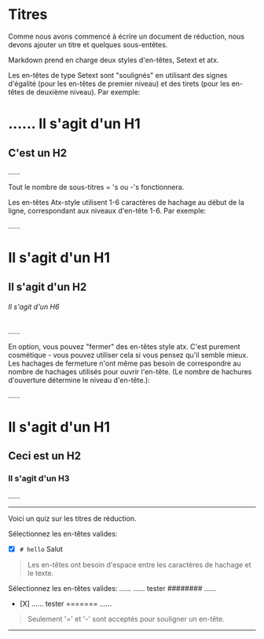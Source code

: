 # Titres

Comme nous avons commencé à écrire un document de réduction, nous devons ajouter un titre et quelques sous-entêtes.

Markdown prend en charge deux styles d'en-têtes, Setext et atx.

Les en-têtes de type Setext sont "soulignés" en utilisant des signes d'égalité (pour les en-têtes de premier niveau) et des tirets (pour les en-têtes de deuxième niveau). Par exemple:

......
Il s'agit d'un H1
=============

C'est un H2
-------------
......

Tout le nombre de sous-titres = 's ou -'s fonctionnera.

Les en-têtes Atx-style utilisent 1-6 caractères de hachage au début de la ligne, correspondant aux niveaux d'en-tête 1-6. Par exemple:

......
# Il s'agit d'un H1

## Il s'agit d'un H2

###### Il s'agit d'un H6
......


En option, vous pouvez "fermer" des en-têtes style atx. C'est purement cosmétique - vous pouvez utiliser cela si vous pensez qu'il semble mieux. Les hachages de fermeture n'ont même pas besoin de correspondre au nombre de hachages utilisés pour ouvrir l'en-tête. (Le nombre de hachures d'ouverture détermine le niveau d'en-tête.):

......
# Il s'agit d'un H1 #

## Ceci est un H2 ##

### Il s'agit d'un H3 ######
......


---

Voici un quiz sur les titres de réduction.

Sélectionnez les en-têtes valides:
- [x] `# hello`
Salut

> Les en-têtes ont besoin d'espace entre les caractères de hachage et le texte.

Sélectionnez les en-têtes valides:
......
......
tester
########
......
- [X]
......
tester
=======
......

> Seulement '=' et '-' sont acceptés pour souligner un en-tête.

---

